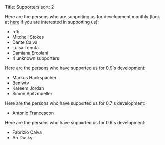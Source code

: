 Title: Supporters
sort: 2

Here are the persons who are supporting us for development monthly (look at [here]({filename}/pages/support_us.md) if you are interested in supporting us):

* rdb
* Mitchell Stokes
* Dante Calva
* Luisa Tenuta
* Damiana Ercolani
* 4 unknown supporters

Here are the persons who have supported us for 0.9's development:

* Markus Hackspacher
* Beniwtv
* Kareem Jordan
* Simon Spitzmueller

Here are the persons who have supported us for 0.7's development:

* Antonio Francescon

Here are the persons who have supported us for 0.6's development:

* Fabrizio Calva
* ArcDusky
